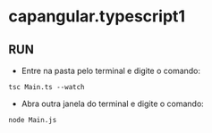 # capangular.typescript1

## RUN

- Entre na pasta pelo terminal e digite o comando:

```
tsc Main.ts --watch
```

- Abra outra janela do terminal e digite o comando:

```
node Main.js
```